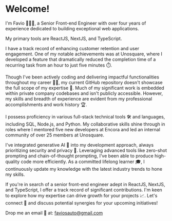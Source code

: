 # Welcome!

 I'm Favio 🙋🏻‍♂️, a Senior Front-end Engineer with over four years of experience dedicated to building exceptional web applications. 

My primary tools are ReactJS, NextJS, and TypeScript. 

I have a track record of enhancing customer retention and user engagement. One of my notable achievements was at Unosquare, where I developed a feature that dramatically reduced the completion time of a recurring task from an hour to just five minutes ⏱️. 

Though I've been actively coding and delivering impactful functionalities throughout my career 💪🏻, my current GitHub repository doesn't showcase the full scope of my expertise 🥲. Much of my significant work is embedded within private company codebases and isn't publicly accessible. However, my skills and breadth of experience are evident from my professional accomplishments and work history 🏆. 

I possess proficiency in various full-stack technical tools 🛠️ and languages, including SQL, Node.js, and Python. My collaborative skills shine through in roles where I mentored five new developers at Encora and led an internal community of over 25 members at Unosquare. 

I've integrated generative AI 🤖 into my development approach, always prioritizing security and privacy 🔐. Leveraging advanced tools like zero-shot prompting and chain-of-thought prompting, I've been able to produce high-quality code more efficiently. As a committed lifelong learner 🎓, I continuously update my knowledge with the latest industry trends to hone my skills.  

If you're in search of a senior front-end engineer adept in ReactJS, NextJS, and TypeScript, I offer a track record of significant contributions. I'm keen to explore how my expertise can drive growth for your projects 📈. Let's connect 🤝 and discuss potential synergies for your upcoming initiatives! 

Drop me an email 📧 at: faviosauto@gmail.com
